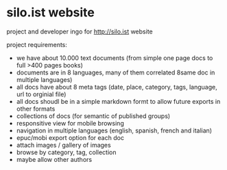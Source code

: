 # silo.ist website

project and developer ingo for http://silo.ist website

project requirements:

- we have about 10.000 text documents (from simple one page docs to full >400 pages books)
- documents are in 8 languages, many of them correlated 8same doc in multiple languages)
- all docs have about 8 meta tags (date, place, category, tags, language, url to orginial file)
- all docs shoudl be in a simple markdown formt to allow future exports in other formats
- collections of docs (for semantic of published groups)
- responsitive view for mobile browsing
- navigation in multiple languages (english, spanish, french and italian)
- epuc/mobi export option for each doc
- attach images / gallery of images
- browse by category, tag, collection
- maybe allow other authors
